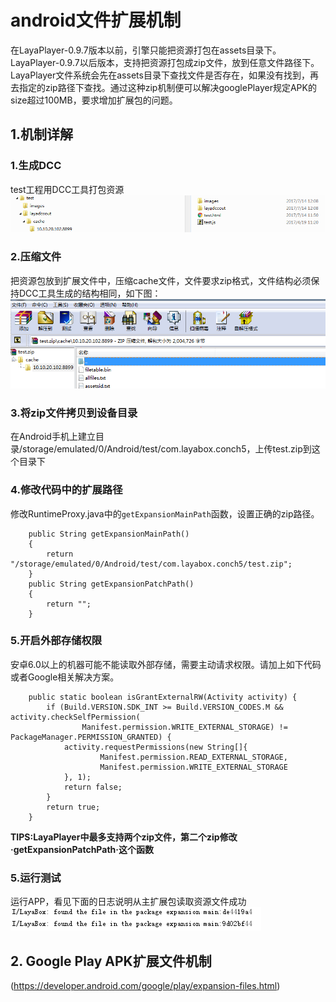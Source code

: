 # android文件扩展机制
在LayaPlayer-0.9.7版本以前，引擎只能把资源打包在assets目录下。LayaPlayer-0.9.7以后版本，支持把资源打包成zip文件，放到任意文件路径下。LayaPlayer文件系统会先在assets目录下查找文件是否存在，如果没有找到，再去指定的zip路径下查找。通过这种zip机制便可以解决googlePlayer规定APK的size超过100MB，要求增加扩展包的问题。  

## 1.机制详解
### 1.生成DCC
test工程用DCC工具打包资源  
![图1](img/1.png)    
### 2.压缩文件
把资源包放到扩展文件中，压缩cache文件，文件要求zip格式，文件结构必须保持DCC工具生成的结构相同，如下图：
![图1](img/2.png)  
### 3.将zip文件拷贝到设备目录
在Android手机上建立目录/storage/emulated/0/Android/test/com.layabox.conch5，上传test.zip到这个目录下
### 4.修改代码中的扩展路径
修改RuntimeProxy.java中的`getExpansionMainPath`函数，设置正确的zip路径。
```   
    public String getExpansionMainPath()
    {
        return "/storage/emulated/0/Android/test/com.layabox.conch5/test.zip";
    }
    public String getExpansionPatchPath()
    {
        return "";
    } 
```
### 5.开启外部存储权限
安卓6.0以上的机器可能不能读取外部存储，需要主动请求权限。请加上如下代码或者Google相关解决方案。
```
    public static boolean isGrantExternalRW(Activity activity) {
        if (Build.VERSION.SDK_INT >= Build.VERSION_CODES.M && activity.checkSelfPermission(
                Manifest.permission.WRITE_EXTERNAL_STORAGE) != PackageManager.PERMISSION_GRANTED) {
            activity.requestPermissions(new String[]{
                    Manifest.permission.READ_EXTERNAL_STORAGE,
                    Manifest.permission.WRITE_EXTERNAL_STORAGE
            }, 1);
            return false;
        }
        return true;
    }
```
**TIPS:LayaPlayer中最多支持两个zip文件，第二个zip修改·getExpansionPatchPath·这个函数**

### 5.运行测试
运行APP，看见下面的日志说明从主扩展包读取资源文件成功
![图1](img/3.png)  
## 2. Google Play APK扩展文件机制
(https://developer.android.com/google/play/expansion-files.html)

